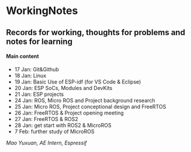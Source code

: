 # WorkingNotes
## Records for working, thoughts for problems and notes for learning

#### Main content

* 17 Jan: Git&Github
* 18 Jan: Linux
* 19 Jan: Basic Use of ESP-idf (for VS Code & Eclipse)
* 20 Jan: ESP SoCs, Modules and DevKits
* 21 Jan: ESP projects
* 24 Jan: ROS, Micro ROS and Project background research
* 25 Jan: Micro ROS, Project conceptional design and FreeRTOS
* 26 Jan: FreeRTOS & Project opening meeting
* 27 Jan: FreeRTOS & ROS2
* 28 Jan: get start with ROS2 & MicroROS
* 7 Feb: further study of MicroROS



*Mao Yuxuan, AE Intern, Espressif*  

